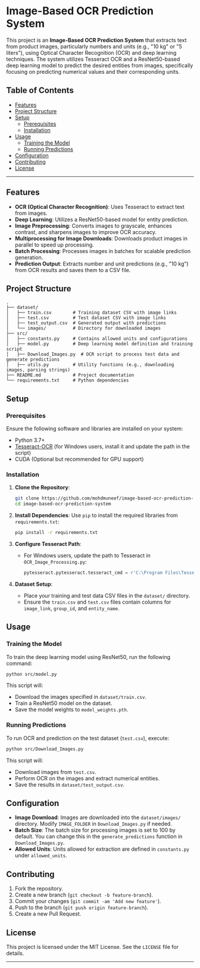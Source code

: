 # **Image-Based OCR Prediction System**

This project is an **Image-Based OCR Prediction System** that extracts text from product images, particularly numbers and units (e.g., "10 kg" or "5 liters"), using Optical Character Recognition (OCR) and deep learning techniques. The system utilizes Tesseract OCR and a ResNet50-based deep learning model to predict the desired entities from images, specifically focusing on predicting numerical values and their corresponding units.

## **Table of Contents**

- [Features](#features)
- [Project Structure](#project-structure)
- [Setup](#setup)
  - [Prerequisites](#prerequisites)
  - [Installation](#installation)
- [Usage](#usage)
  - [Training the Model](#training-the-model)
  - [Running Predictions](#running-predictions)
- [Configuration](#configuration)
- [Contributing](#contributing)
- [License](#license)

---

## **Features**

- **OCR (Optical Character Recognition)**: Uses Tesseract to extract text from images.
- **Deep Learning**: Utilizes a ResNet50-based model for entity prediction.
- **Image Preprocessing**: Converts images to grayscale, enhances contrast, and sharpens images to improve OCR accuracy.
- **Multiprocessing for Image Downloads**: Downloads product images in parallel to speed up processing.
- **Batch Processing**: Processes images in batches for scalable prediction generation.
- **Prediction Output**: Extracts number and unit predictions (e.g., "10 kg") from OCR results and saves them to a CSV file.

## **Project Structure**

```
.
├── dataset/
│   ├── train.csv        # Training dataset CSV with image links
│   ├── test.csv         # Test dataset CSV with image links
│   ├── test_output.csv  # Generated output with predictions
│   └── images/          # Directory for downloaded images
├── src/
│   ├── constants.py     # Contains allowed units and configurations
│   ├── model.py         # Deep learning model definition and training script
│   ├── Download_Images.py  # OCR script to process test data and generate predictions
│   ├── utils.py         # Utility functions (e.g., downloading images, parsing strings)
├── README.md            # Project documentation
└── requirements.txt     # Python dependencies
```

## **Setup**

### **Prerequisites**

Ensure the following software and libraries are installed on your system:

- Python 3.7+
- [Tesseract-OCR](https://github.com/tesseract-ocr/tesseract) (for Windows users, install it and update the path in the script)
- CUDA (Optional but recommended for GPU support)

### **Installation**

1. **Clone the Repository**:
   ```bash
   git clone https://github.com/mohdmuneef/image-based-ocr-prediction-system.git
   cd image-based-ocr-prediction-system
   ```

2. **Install Dependencies**:
   Use `pip` to install the required libraries from `requirements.txt`:
   ```bash
   pip install -r requirements.txt
   ```

3. **Configure Tesseract Path**:
   - For Windows users, update the path to Tesseract in `OCR_Image_Processing.py`:
     ```python
     pytesseract.pytesseract.tesseract_cmd = r'C:\Program Files\Tesseract-OCR\tesseract.exe'
     ```

4. **Dataset Setup**:
   - Place your training and test data CSV files in the `dataset/` directory.
   - Ensure the `train.csv` and `test.csv` files contain columns for `image_link`, `group_id`, and `entity_name`.

## **Usage**

### **Training the Model**

To train the deep learning model using ResNet50, run the following command:

```bash
python src/model.py
```

This script will:
- Download the images specified in `dataset/train.csv`.
- Train a ResNet50 model on the dataset.
- Save the model weights to `model_weights.pth`.

### **Running Predictions**

To run OCR and prediction on the test dataset (`test.csv`), execute:

```bash
python src/Download_Images.py
```

This script will:
- Download images from `test.csv`.
- Perform OCR on the images and extract numerical entities.
- Save the results in `dataset/test_output.csv`.

## **Configuration**

- **Image Download**: Images are downloaded into the `dataset/images/` directory. Modify `IMAGE_FOLDER` in `Download_Images.py` if needed.
- **Batch Size**: The batch size for processing images is set to 100 by default. You can change this in the `generate_predictions` function in `Download_Images.py`.
- **Allowed Units**: Units allowed for extraction are defined in `constants.py` under `allowed_units`.

## **Contributing**

1. Fork the repository.
2. Create a new branch (`git checkout -b feature-branch`).
3. Commit your changes (`git commit -am 'Add new feature'`).
4. Push to the branch (`git push origin feature-branch`).
5. Create a new Pull Request.

## **License**

This project is licensed under the MIT License. See the `LICENSE` file for details.

---

